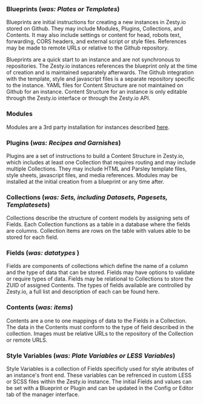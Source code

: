 ### Blueprints (_was: Plates or Templates_)
Blueprints are initial instructions for creating a new instances in Zesty.io stored on Github. They may include Modules, Plugins, Collections, and Contents. It may also include settings or content for head, robots text, forwarding, CORS headers, and external script or style files. References may be made to remote URLs or relative to the Github repository.

Blueprints are a quick start to an instance and are not synchronous to repositories. The Zesty.io instances references the blueprint only at the time of creation and is maintained separately afterwards. The Github integration with the template, style and javascript files is a separate repository specific to the instance. YAML files for Content Structure are not maintained on Github for an instance. Content Structure for an instance is only editable through the Zesty.io interface or through the Zesty.io API.

### Modules
Modules are a 3rd party installation for instances described [here](rfc-0003-embedded-3rd-party-interfaces.md).


### Plugins (_was: Recipes and Garnishes_)
Plugins are a set of instructions to build a Content Structure in Zesty.io, which includes at least one Collection that requires routing and may include multiple Collections. They may include HTML and Parsley template files, style sheets, javascript files, and media references. Modules may be installed at the initial creation from a blueprint or any time after.


### Collections  (_was: Sets, including Datasets, Pagesets, Templatesets_)
Collections describe the structure of content models by assigning sets of Fields. Each Collection functions as a table in a database where the fields are columns. Collection items are rows on the table with values able to be stored for each field.

### Fields (_was:  datatypes_ )
Fields are components of collections which define the name of a column and the type of data that can be stored. Fields may have options to validate or require types of data. Fields may be relational to Collections to store the ZUID of assigned Contents. The types of fields available are controlled by Zesty.io, a full list and description of each can be found here.


### Contents (_was: items_)
Contents are a one to one mappings of data to the Fields in a Collection. The data in the Contents must conform to the type of field described in the collection. Images must be relative URLs to the repository of the Collection or remote URLS.

### Style Variables (_was: Plate Variables or LESS Variables_)
Style Variables is a collection of Fields specificly used for style atributes of an instance's front end. These variables can be refrenced in custom LESS or SCSS files within the Zesty.io instance. The initial Fields and values can be set with a Blueprint or Plugin and can be updated in the Config or Editor tab of the manager interface.


